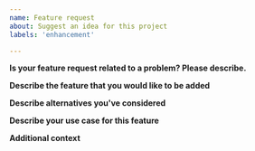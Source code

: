 ```yaml
---
name: Feature request
about: Suggest an idea for this project
labels: 'enhancement'

---
```


<!--
!! DO NOT DELETE ANY TEXT FROM THIS TEMPLATE !!

Thank you for taking the time to submit a FEATURE REQUEST for this project.
To ensure we have all the information necessary, please be sure to
carefully read ALL the primers below. This will ensure that we have
the necessary information to understand the request.

1. Please be sure to fill in the issue template completely
and to the best of your ability so that we may understand your feature request.

2. Do NOT use this template for anything other than a BUG REPORT.
If this is for something else, click back and select the correct
template.

Basic GitHub Comment Tutorial:
1. Logs
When pasting logs or code, type logs like so with ``` on either side.
```
Logs here.
```

2. Checkboxes
- [ ] This is a checkbox. To "check" the box put an x in the brackets like so
- [x] This is a checked box.

3. Comments
A block of text beginning with < !-- and ending with -- > is a comment.
You will see these throughout the issue template. Make sure you do not type your comments
between these characters or we will not be able to see what you wrote!

4. Links
To create a hyperlink, type the [text you want to link](followed by the url in parenthesis)
-->

**Is your feature request related to a problem? Please describe.**
<!-- A clear and concise description of what the problem is. Ex. I'm always frustrated when [...] -->


**Describe the feature that you would like to be added**
<!-- A clear and concise description of what you want to happen. If you can provide an example solution then even better! -->


**Describe alternatives you've considered**
<!-- A clear and concise description of any alternative solutions or features you've considered. -->


**Describe your use case for this feature**
<!-- Let us know how you would be able to use this feature and how it may benefit others. -->


**Additional context**
<!-- Add any other context or screenshots about the feature request here. -->

